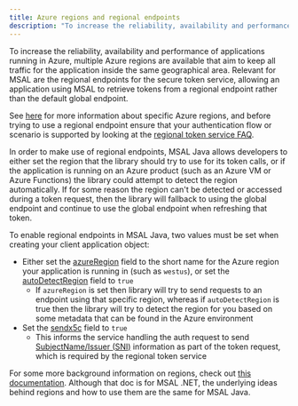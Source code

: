 ```yaml
---
title: Azure regions and regional endpoints
description: "To increase the reliability, availability and performance of applications running in Azure, multiple Azure regions are available that aim to keep all traffic for the application inside the same geographical area."
---
```


To increase the reliability, availability and performance of applications running in Azure, multiple Azure regions are available that aim to keep all traffic for the application inside the same geographical area. Relevant for MSAL are the regional endpoints for the secure token service, allowing an application using MSAL to retrieve tokens from a regional endpoint rather than the default global endpoint. 

See [here](https://azure.microsoft.com/global-infrastructure/geographies/#geographies) for more information about specific Azure regions, and before trying to use a regional endpoint ensure that your authentication flow or scenario is supported by looking at the [regional token service FAQ](/identity/microsoft-identity-platform/ests-r-faq).

In order to make use of regional endpoints, MSAL Java allows developers to either set the region that the library should try to use for its token calls, or if the application is running on an Azure product (such as an Azure VM or Azure Functions) the library could attempt to detect the region automatically. If for some reason the region can't be detected or accessed during a token request, then the library will fallback to using the global endpoint and continue to use the global endpoint when refreshing that token.

To enable regional endpoints in MSAL Java, two values must be set when creating your client application object:

* Either set the [azureRegion](https://github.com/AzureAD/microsoft-authentication-library-for-java/blob/62927a1f32cfeceaba1afb1bdf982d05d6446823/src/main/java/com/microsoft/aad/msal4j/AbstractClientApplicationBase.java#L103) field to the short name for the Azure region your application is running in (such as `westus`), or set the [autoDetectRegion](https://github.com/AzureAD/microsoft-authentication-library-for-java/blob/62927a1f32cfeceaba1afb1bdf982d05d6446823/src/main/java/com/microsoft/aad/msal4j/AbstractClientApplicationBase.java#L99) field to `true`
  * If `azureRegion` is set then library will try to send requests to an endpoint using that specific region, whereas if `autoDetectRegion` is true then the library will try to detect the region for you based on some metadata that can be found in the Azure environment
* Set the [sendx5c](https://github.com/AzureAD/microsoft-authentication-library-for-java/blob/dev/src/main/java/com/microsoft/aad/msal4j/ConfidentialClientApplication.java#L41) field to `true`
  * This informs the service handling the auth request to send [SubjectName/Issuer (SNI)](https://github.com/AzureAD/microsoft-authentication-library-for-java/issues/219) information as part of the token request, which is required by the regional token service

For some more background information on regions, check out [this documentation](/identity/microsoft-identity-platform/msal-net-regional-adoption). Although that doc is for MSAL .NET, the underlying ideas behind regions and how to use them are the same for MSAL Java.
